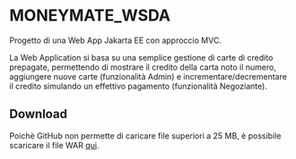 # MONEYMATE_WSDA
Progetto di una Web App Jakarta EE con approccio MVC. 

La Web Application si basa su una semplice gestione di carte di credito prepagate, permettendo di mostrare il credito della carta noto il numero, aggiungere nuove carte (funzionalità Admin) e incrementare/decrementare il credito simulando un effettivo pagamento (funzionalità Negoziante).

## Download 
Poichè GitHub non permette di caricare file superiori a 25 MB, è possibile scaricare il file WAR [qui](https://unipa-my.sharepoint.com/:u:/g/personal/ilenia_munfuletto_you_unipa_it/ESAbJxg5lWlPoXO7wuBX340B-XQZRYZguLn7MLoFYMUS5Q?e=UoXHHf).


